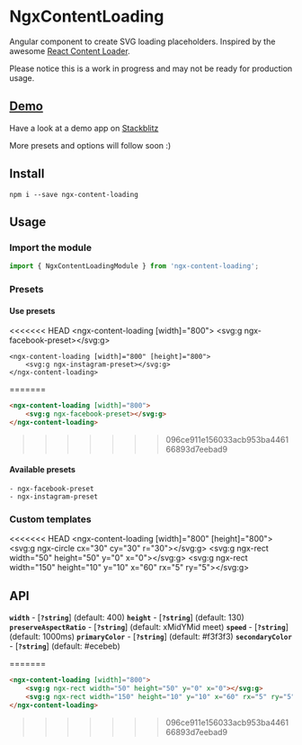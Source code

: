 # NgxContentLoading

Angular component to create SVG loading placeholders. Inspired by the awesome [React Content Loader](https://github.com/danilowoz/react-content-loader).


Please notice this is a work in progress and may not be ready for production usage.

## [Demo](https://angular-b3z9ek.stackblitz.io/)

Have a look at a demo app on [Stackblitz](https://angular-b3z9ek.stackblitz.io/)

More presets and options will follow soon :)

## Install


    npm i --save ngx-content-loading


## Usage

### Import the module

```javascript
import { NgxContentLoadingModule } from 'ngx-content-loading';
```

### Presets

#### Use presets

<<<<<<< HEAD
    <ngx-content-loading [width]="800">
        <svg:g ngx-facebook-preset></svg:g>
    </ngx-content-loading>

    <ngx-content-loading [width]="800" [height]="800">
        <svg:g ngx-instagram-preset></svg:g>
    </ngx-content-loading>

=======
```html
<ngx-content-loading [width]="800">
    <svg:g ngx-facebook-preset></svg:g>
</ngx-content-loading>
```
>>>>>>> 096ce911e156033acb953ba446166893d7eebad9

#### Available presets
    - ngx-facebook-preset
    - ngx-instagram-preset


### Custom templates

<<<<<<< HEAD
    <ngx-content-loading [width]="800" [height]="800">
        <svg:g ngx-circle cx="30" cy="30" r="30"></svg:g>
        <svg:g ngx-rect width="50" height="50" y="0" x="0"></svg:g>
        <svg:g ngx-rect width="150" height="10" y="10" x="60" rx="5" ry="5"></svg:g>
    </ngx-content-loading>

## API

**`width`** - [**`?string`**] (default: 400)
**`height`** - [**`?string`**] (default: 130)
**`preserveAspectRatio`** - [**`?string`**] (default: xMidYMid meet)
**`speed`** - [**`?string`**] (default: 1000ms)
**`primaryColor`** - [**`?string`**] (default: #f3f3f3)
**`secondaryColor`** - [**`?string`**] (default: #ecebeb)

=======
```html
<ngx-content-loading [width]="800">
    <svg:g ngx-rect width="50" height="50" y="0" x="0"></svg:g>
    <svg:g ngx-rect width="150" height="10" y="10" x="60" rx="5" ry="5"></svg:g>
</ngx-content-loading>
```
>>>>>>> 096ce911e156033acb953ba446166893d7eebad9
